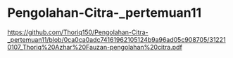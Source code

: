 # Pengolahan-Citra-_pertemuan11
https://github.com/Thoriq150/Pengolahan-Citra-_pertemuan11/blob/0ca0ca0adc74161962105124b9a96ad05c908705/312210107_Thoriq%20Azhar%20Fauzan-pengolahan%20citra.pdf

